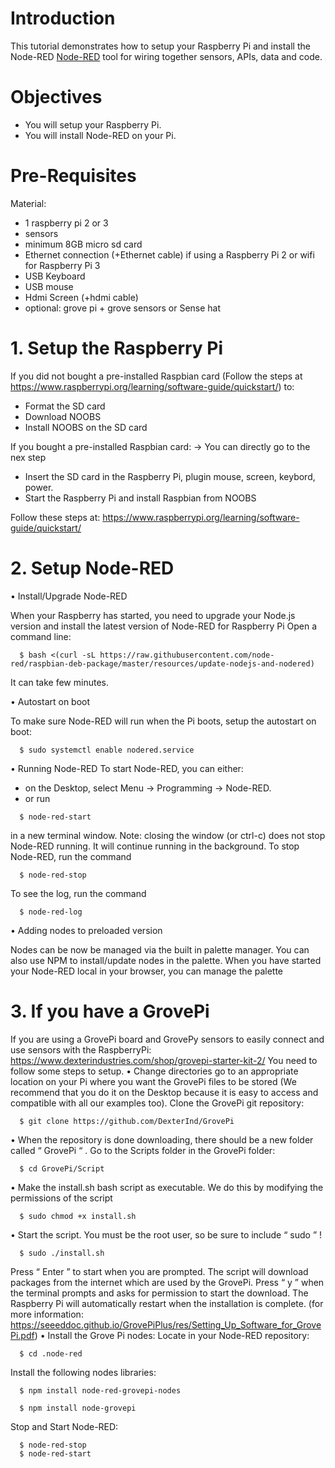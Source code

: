 
# Introduction

This tutorial demonstrates how to setup your Raspberry Pi and install the Node-RED [Node-RED](http://www.nodered.org) tool for wiring together sensors,  APIs, data and code.


# Objectives
* You will setup your Raspberry Pi.
* You will install Node-RED on your Pi.


# Pre-Requisites
Material:
*   1 raspberry pi 2 or 3
*	sensors
*	minimum 8GB micro sd card
*	Ethernet connection (+Ethernet cable) if using a Raspberry Pi 2 or wifi for Raspberry Pi 3
*	USB Keyboard
*	USB mouse
*	Hdmi Screen (+hdmi cable)
*	optional: grove pi + grove sensors or Sense hat




# 1. Setup the Raspberry Pi

If you did not bought a pre-installed Raspbian card (Follow the steps at https://www.raspberrypi.org/learning/software-guide/quickstart/) to:
-	Format the SD card
-	Download NOOBS
-	Install NOOBS on the SD card

If you bought a pre-installed Raspbian card: 
-> You can directly go to the nex step

-	Insert the SD card in the Raspberry Pi, plugin mouse, screen, keybord, power.
-	Start the Raspberry Pi and install Raspbian from NOOBS

Follow these steps at: 
https://www.raspberrypi.org/learning/software-guide/quickstart/



# 2. Setup Node-RED

•	Install/Upgrade Node-RED

When your Raspberry has started, you need to upgrade your Node.js version and install the latest version of Node-RED for Raspberry Pi
Open a command line:
```
  $ bash <(curl -sL https://raw.githubusercontent.com/node-red/raspbian-deb-package/master/resources/update-nodejs-and-nodered)
```

 
It can take few minutes.

•	Autostart on boot

To make sure Node-RED will run when the Pi boots, setup the autostart on boot:
```
  $ sudo systemctl enable nodered.service
```


•	Running Node-RED
To start Node-RED, you can either:

- on the Desktop, select Menu -> Programming -> Node-RED.
- or run 
```
  $ node-red-start
```
in a new terminal window.
Note: closing the window (or ctrl-c) does not stop Node-RED running. It will continue running in the background.
To stop Node-RED, run the command 
```
  $ node-red-stop
```
To see the log, run the command 
```
  $ node-red-log
```

•	Adding nodes to preloaded version

Nodes can be now be managed via the built in palette manager. You can also use NPM to install/update nodes in the palette.
When you have started your Node-RED local in your browser, you can manage the palette


# 3. If you have a GrovePi

If you are using a GrovePi board and GrovePy sensors to easily connect and use sensors with the RaspberryPi: https://www.dexterindustries.com/shop/grovepi-starter-kit-2/
You need to follow some steps to setup. 
•	Change directories go to an appropriate location on your Pi where you want the GrovePi files to be stored (We recommend that you do it on the Desktop because it is easy to access and compatible with all our examples too). Clone the GrovePi git repository:
```
  $ git clone https://github.com/DexterInd/GrovePi
```
•	When the repository is done downloading, there should be a new folder called “ GrovePi “ . Go to the Scripts folder in the GrovePi folder:
```
  $ cd GrovePi/Script
```
•	Make the install.sh bash script as executable. We do this by modifying the permissions of the script 
```
  $ sudo chmod +x install.sh 
```
•	Start the script. You must be the root user, so be sure to include “ sudo ” !
```
  $ sudo ./install.sh
```
Press “ Enter ” to start when you are prompted.
The script will download packages from the internet which are used by the GrovePi. Press “ y ” when the terminal prompts and asks for permission to start the download.
The Raspberry Pi will automatically restart when the installation is complete.
(for more information: https://seeeddoc.github.io/GrovePiPlus/res/Setting_Up_Software_for_GrovePi.pdf)
•	Install the Grove Pi nodes:
Locate in your Node-RED repository:

```
  $ cd .node-red
```
Install the following nodes libraries:

```
  $ npm install node-red-grovepi-nodes
```
```
  $ npm install node-grovepi
```

Stop and Start Node-RED:
```
  $ node-red-stop
  $ node-red-start
```